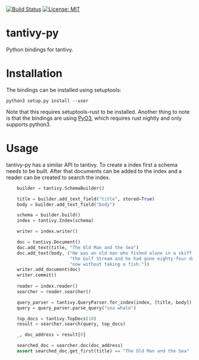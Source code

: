 [![Build Status](https://travis-ci.org/tantivy-search/tantivy-py.svg?branch=master)](https://travis-ci.org/tantivy-search/tantivy-py)
[![License: MIT](https://img.shields.io/badge/License-MIT-yellow.svg)](https://opensource.org/licenses/MIT)

tantivy-py
==========

Python bindings for tantivy.


# Installation

The bindings can be installed using setuptools:

    python3 setup.py install --user

Note that this requires setuptools-rust to be installed. Another thing to note
is that the bindings are using [PyO3](https://github.com/PyO3/pyo3), which
requires rust nightly and only supports python3.

# Usage

tantivy-py has a similar API to tantivy. To create a index first a schema
needs to be built. After that documents can be added to the index and a reader
can be created to search the index.

```python
    builder = tantivy.SchemaBuilder()

    title = builder.add_text_field("title", stored=True)
    body = builder.add_text_field("body")

    schema = builder.build()
    index = tantivy.Index(schema)

    writer = index.writer()

    doc = tantivy.Document()
    doc.add_text(title, "The Old Man and the Sea")
    doc.add_text(body, ("He was an old man who fished alone in a skiff in"
                        "the Gulf Stream and he had gone eighty-four days "
                        "now without taking a fish."))
    writer.add_document(doc)
    writer.commit()
    
    reader = index.reader()
    searcher = reader.searcher()

    query_parser = tantivy.QueryParser.for_index(index, [title, body])
    query = query_parser.parse_query("sea whale")

    top_docs = tantivy.TopDocs(10)
    result = searcher.search(query, top_docs)

    _, doc_address = result[0]

    searched_doc = searcher.doc(doc_address)
    assert searched_doc.get_first(title) == "The Old Man and the Sea"
```
